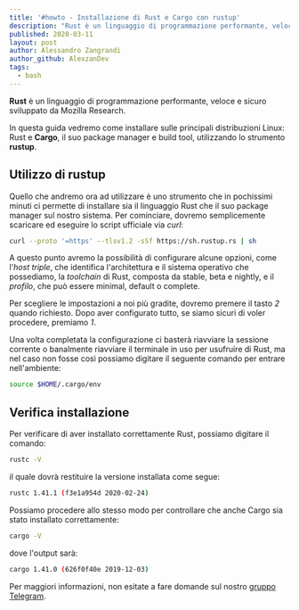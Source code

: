 ```yaml
---
title: '#howto - Installazione di Rust e Cargo con rustup'
description: "Rust è un linguaggio di programmazione performante, veloce e sicuro sviluppato da Mozilla Research."
published: 2020-03-11
layout: post
author: Alessandro Zangrandi
author_github: AlexzanDev
tags:
  - bash
---
```

**Rust** è un linguaggio di programmazione performante, veloce e sicuro sviluppato da Mozilla Research.

In questa guida vedremo come installare sulle principali distribuzioni Linux: Rust e **Cargo**, il suo package manager e build tool, utilizzando lo strumento **rustup**.

## Utilizzo di rustup

Quello che andremo ora ad utilizzare è uno strumento che in pochissimi minuti ci permette di installare sia il linguaggio Rust che il suo package manager sul nostro sistema. Per cominciare, dovremo semplicemente scaricare ed eseguire lo script ufficiale via *curl*:

```bash
curl --proto '=https' --tlsv1.2 -sSf https://sh.rustup.rs | sh
```

A questo punto avremo la possibilità di configurare alcune opzioni, come l'*host triple*, che identifica l'architettura e il sistema operativo che possediamo, la *toolchain* di Rust, composta da stable, beta e nightly, e il *profilo*, che può essere minimal, default o complete.

Per scegliere le impostazioni a noi più gradite, dovremo premere il tasto *2* quando richiesto. Dopo aver configurato tutto, se siamo sicuri di voler procedere, premiamo *1*.

Una volta completata la configurazione ci basterà riavviare la sessione corrente o banalmente riavviare il terminale in uso per usufruire di Rust, ma nel caso non fosse così possiamo digitare il seguente comando per entrare nell'ambiente:

```bash
source $HOME/.cargo/env
```

## Verifica installazione

Per verificare di aver installato correttamente Rust, possiamo digitare il comando:

```bash
rustc -V
```
il quale dovrà restituire la versione installata come segue:

```bash
rustc 1.41.1 (f3e1a954d 2020-02-24)
```

Possiamo procedere allo stesso modo per controllare che anche Cargo sia stato installato correttamente:

```bash
cargo -V
```
dove l'output sarà:

```bash
cargo 1.41.0 (626f0f40e 2019-12-03)
```

Per maggiori informazioni, non esitate a fare domande sul nostro [gruppo Telegram](https://t.me/linuxpeople).